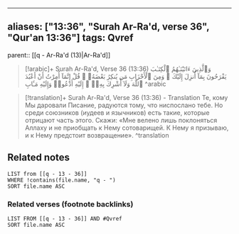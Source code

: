 
---
aliases: ["13:36", "Surah Ar-Ra'd, verse 36", "Qur'an 13:36"]
tags: Qvref
---

parent:: [[q - Ar-Ra'd (13)|Ar-Ra'd]]

> [!arabic]+ Surah Ar-Ra'd, Verse 36 (13:36)
> <span class="quran-arabic">وَٱلَّذِينَ ءَاتَيْنَـٰهُمُ ٱلْكِتَـٰبَ يَفْرَحُونَ بِمَآ أُنزِلَ إِلَيْكَ ۖ وَمِنَ ٱلْأَحْزَابِ مَن يُنكِرُ بَعْضَهُۥ ۚ قُلْ إِنَّمَآ أُمِرْتُ أَنْ أَعْبُدَ ٱللَّهَ وَلَآ أُشْرِكَ بِهِۦٓ ۚ إِلَيْهِ أَدْعُوا۟ وَإِلَيْهِ مَـَٔابِ</span>
^arabic

> [!translation]+ Surah Ar-Ra'd, Verse 36 (13:36) - Translation
> Те, кому Мы даровали Писание, радуются тому, что ниспослано тебе. Но среди союзников (иудеев и язычников) есть такие, которые отрицают часть этого. Скажи: «Мне велено лишь поклоняться Аллаху и не приобщать к Нему сотоварищей. К Нему я призываю, и к Нему предстоит возвращение».
^translation



## Related notes
```dataview
LIST from [[q - 13 - 36]]
WHERE !contains(file.name, "q - ")
SORT file.name ASC
```

### Related verses (footnote backlinks)
```dataview
LIST FROM [[q - 13 - 36]] AND #Qvref
SORT file.name ASC
```

